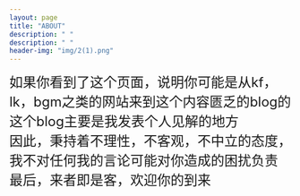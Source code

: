```yaml
---
layout: page
title: "ABOUT"
description: " " 
description: " " 
header-img: "img/2(1).png"
---
```


<font size="5">如果你看到了这个页面，说明你可能是从kf，lk，bgm之类的网站来到这个内容匮乏的blog的<font><br>
<font size="5">这个blog主要是我发表个人见解的地方<font><br>
<font size="5">因此，秉持着不理性，不客观，不中立的态度，我不对任何我的言论可能对你造成的困扰负责<font><br>
<font size="5">最后，来者即是客，欢迎你的到来<font><br>


